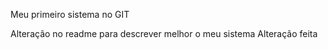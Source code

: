 Meu primeiro sistema no GIT

Alteração no readme para descrever melhor o meu sistema
Alteração feita